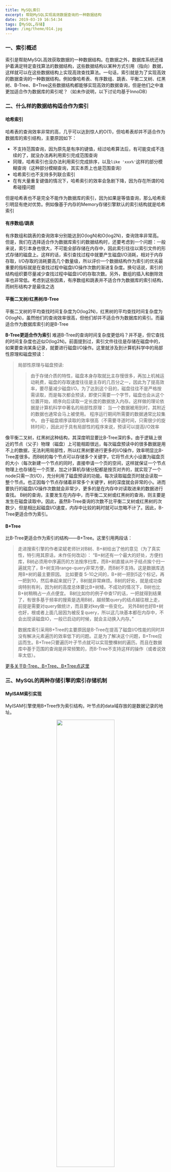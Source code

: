 ```yaml
---
title: MySQL索引
excerpt: 帮助MySQL实现高效数据查询的一种数据结构
date: 2019-03-19 16:54:34
tags: [MySQL,存储]
image: /img/theme/014.jpg
---
```


### 一、索引概述

索引是帮助MySQL高效获取数据的一种数据结构。在数据之外，数据库系统还维护着满足特定查找算法的数据结构，这些数据结构以某种方式引用（指向）数据，这样就可以在这些数据结构上实现高效查找算法。一句话，索引就是为了实现高效的数据查询的一种数据结构。例如像哈希表、有序数组、跳表、平衡二叉树、红黑树、B-Tree、B+Tree这些数据结构都能够实现高效的数据查询，但是他们之中谁更加适合作为数据库的索引呢？（如未作说明，以下讨论均基于InnoDB）


### 二、什么样的数据结构适合作为索引

#### 哈希索引

哈希表的查询效率非常的高，几乎可以达到惊人的O(1)，但哈希表却并不适合作为数据库的索引结构，主要原因如下：
+ 不支持范围查询，因为原先是有序的键值，经过哈希算法后，有可能变成不连续的了，就没办法再利用索引完成范围查询
+ 同理，哈希索引也没办法利用索引完成排序，以及```like 'xxx%'```这样的部分模糊查询（这种部分模糊查询，其实本质上也是范围查询）
+ 哈希索引也不支持多列联合索引
+ 在有大量重复键值的情况下，哈希索引的效率会急剧下降，因为存在所谓的哈希碰撞问题

但是哈希表也不是完全不能作为数据库的索引，因为如果是等值查询，那么哈希索引明显有绝对优势。例如像基于内存的Memory存储引擎默认的索引结构就是哈希索引

#### 有序数组/跳表

有序数组和跳表的查询效率分别能达到O(logN)和O(log2N)，查询效率非常高。但是，我们在选择适合作为数据库索引的数据结构时，还要考虑到一个问题：一般来说，索引本身也很大，不可能全部存储在内存中，因此索引往往以索引文件的形式存储的磁盘上。这样的话，索引查找过程中就要产生磁盘I/O消耗，相对于内存存取，I/O存取的消耗要高几个数量级，所以评价一个数据结构作为索引的优劣最重要的指标就是在查找过程中磁盘I/O操作次数的渐进复杂度。换句话说，索引的结构组织要尽量减少查找过程中磁盘I/O的存取次数。另外，数组的插入和删除效率也非常低。考虑到这些因素，有序数组和跳表并不适合作为数据库的索引结构，而树形结构才是最佳之选

#### 平衡二叉树/红黑树/B-Tree

平衡二叉树的平均查找时间复杂度为O(log2N)，红黑树的平均查找时间复杂度为O(logN)，虽然他们的查询效率很高，但他们却并不适合作为数据库的索引。而最适合作为数据库索引的是B-Tree

**B-Tree更适合作为索引**
难道B-Tree的查询时间复杂度更低吗？并不是，但它查找的时间复杂度也近似O(log2N)。前面提到过，索引文件往往是存储在磁盘中的，如果要查询某条记录，就要进行磁盘I/O操作。这里就涉及到计算机科学中的局部性原理和磁盘预读：
> 局部性原理与磁盘预读:
>> 由于存储介质的特性，磁盘本身存取就比主存慢很多，再加上机械运动耗费，磁盘的存取速度往往是主存的几百分之一，因此为了提高效率，要尽量减少磁盘I/O。为了达到这个目的，磁盘往往不是严格按需读取，而是每次都会预读，即使只需要一个字节，磁盘也会从这个位置开始，顺序向后读取一定长度的数据放入内存。这样做的理论依据是计算机科学中著名的局部性原理： 
当一个数据被用到时，其附近的数据也通常会马上被使用。 
程序运行期间所需要的数据通常比较集中。 
由于磁盘顺序读取的效率很高（不需要寻道时间，只需很少的旋转时间），因此对于具有局部性的程序来说，预读可以提高I/O效率

像平衡二叉树，红黑树这种结构，其深度明显要比B-Tree深的多。由于逻辑上很近的节点（父子）物理（磁盘）上可能相距很远，每次磁盘预读中的很多数据是用不上的数据，无法利用局部性，所以红黑树要进行更多的I/O操作，效率明显比B-Tree差很多。而B树的每个节点可以存储多个关键字，它将节点大小设置为磁盘页的大小（每次新建一个节点的同时，直接申请一个页的空间，这样就保证一个节点物理上也存储在一个页里，加之计算机存储分配都是按页对齐的，就实现了一个node只需一次I/O），充分利用了磁盘预读的功能。每次读取磁盘页时就会读取一整个节点。也正因每个节点存储着非常多个关键字，树的深度就会非常的小。进而要执行的磁盘I/O操作次数就会非常少，更多的是在内存中对读取进来的数据进行查找。
B树的查询，主要发生在内存中，而平衡二叉树或红黑树的查询，则主要是发生在磁盘读取中。因此，虽然B-Tree查询的次数不比平衡二叉树或红黑树的次数少，但是相比起磁盘I/O速度，内存中比较的耗时就可以忽略不计了。因此，B-Tree更适合作为索引。

#### B+Tree

比B-Tree更适合作为索引的结构——B+Tree。这里引用两段话：
> 走进搜索引擎的作者梁斌老师针对B树、B+树给出了他的意见（为了真实性，特引用其原话，未作任何改动）：
“B+树还有一个最大的好处，方便扫库，B树必须用中序遍历的方法按序扫库，而B+树直接从叶子结点挨个扫一遍就完了，B+树支持range-query非常方便，而B树不支持。这是数据库选用B+树的最主要原因。 
比如要查 5-10之间的，B+树一把到5这个标记，再一把到10，然后串起来就行了，B树就非常麻烦。B树的好处，就是成功查询特别有利，因为树的高度总体要比B+树矮。不成功的情况下，B树也比B+树稍稍占一点点便宜。 
B树比如你的例子中查17的话，一把就得到结果了，有很多基于频率的搜索是选用B树，越频繁query的结点越往根上走，前提是需要对query做统计，而且要对key做一些变化。 
另外B树也好B+树也好，根或者上面几层因为被反复query，所以这几块基本都在内存中，不会出现读磁盘IO，一般已启动的时候，就会主动换入内存。”

> 数据库索引采用B+Tree的主要原因是B-Tree在提高了磁盘I/O性能的同时并没有解决元素遍历的效率低下的问题。正是为了解决这个问题，B+Tree应运而生。B+Tree只要遍历叶子节点就可以实现整棵树的遍历。而且在数据库中基于范围的查询是非常频繁的，而B-Tree不支持这样的操作（或者说效率太低）。

[更多关于B-Tree、B+Tree、B*Tree点这里](https://www.baidu.com/)

### 三、MySQL的两种存储引擎的索引存储机制

#### MyISAM索引实现

MyISAM引擎使用B+Tree作为索引结构，叶节点的data域存放的是数据记录的地址。

<center>
<img src="../../../../img/db/index_MyISAM_1.png" width="60%" height="60%" />
</center>

这里设表一共有三列，假设我们以Col1为主键，则上图是一个MyISAM表的主索引（Primary key）示意。可以看出MyISAM的索引文件仅仅保存数据记录的地址。在MyISAM中，主索引和辅助索引（Secondary key）在结构上没有任何区别，只是主索引要求key是唯一的，而辅助索引的key可以重复。如果我们在Col2上建立一个辅助索引，则此索引的结构如下图所示：

<center>
<img src="../../../../img/db/index_MyISAM_2.png" width="60%" height="60%" />
</center>

同样也是一颗B+Tree，data域保存数据记录的地址。因此，MyISAM中索引检索的算法为首先按照B+Tree搜索算法搜索索引，如果指定的Key存在，则取出其data域的值，然后以data域的值为地址，读取相应数据记录。
MyISAM的索引方式也叫做“非聚集索引”。

#### InnoDB索引实现

虽然InnoDB也使用B+Tree作为索引结构，但具体实现方式却与MyISAM截然不同。第一个重大区别是InnoDB的数据文件本身就是索引文件。从上文知道，MyISAM索引文件和数据文件是分离的，索引文件仅保存数据记录的地址。而在InnoDB中，表数据文件本身就是按B+Tree组织的一个索引结构，这棵树的叶节点data域保存了完整的数据记录。这个索引的key是数据表的主键，因此InnoDB表数据文件本身就是主索引。

<center>
<img src="../../../../img/db/index_InnoDB_1.png" width="60%" height="60%" />
</center>

上图是InnoDB主键索引（同时也是数据文件）的示意图，可以看到叶节点包含了完整的数据记录。这种索引叫做聚集索引。因为InnoDB的数据文件本身要按主键聚集，所以InnoDB要求表必须有主键（MyISAM可以没有），如果没有显式指定，则MySQL系统会自动选择一个可以唯一标识数据记录的列作为主键，如果不存在这种列，则MySQL自动为InnoDB表生成一个隐含字段作为主键，这个字段长度为6个字节，类型为长整形。
第二个与MyISAM索引的不同是InnoDB的非主键索引data域存储相应记录主键的值而不是地址。换句话说，InnoDB的所有非主键索引都引用主键作为data域。例如，定义在Col3上的一个非主键索引：

<center>
<img src="../../../../img/db/index_InnoDB_2.png" width="60%" height="60%" />
</center>

这里以英文字符的ASCII码作为比较准则。聚集索引这种实现方式使得按主键的搜索十分高效，但是非主键索引搜索需要检索两遍索引：首先检索非主键索引获得主键，然后用主键到主键索引中检索获得记录。

### 四、索引的分类
+ 普通索引：基本的索引，它没有任何限制
+ 唯一索引：与普通索引类似，不同的就是：MySQL数据库索引列的值必须唯一，但允许有空值。如果是组合索引，则列值的组合必须唯一。
+ 主键索引：一种特殊的唯一索引，不允许有空值。一般是在建表的时候同时创建主键索引。
+ 全文索引：全文检索是对大数据文本进行索引，在建立的索引中对要查找的单词进行进行搜索，定位哪些文本数据包括要搜索的单词。因此，全文检索的全部工作就是建立索引和在索引中搜索定位，所有的工作都是围绕这两个来进行的。建立全文索引中有两项非常重要，一个是如何对文本进行分词，一是建立索引的数据结构。分词的方法基本上是二元分词法、最大匹配法和统计方法。索引的数据结构基本上采用倒排索引的结构。分词的好坏关系到查询的准确程度和生成的索引的大小。MySQL中的MyISAM支持全文索引，而InnoDB不支持。

### 五、覆盖索引

上面提到，对于非主键索引的查询，会先查询记录对应的主键，再去主键索引查询记录。在这个过程中，回到主键索引树搜索的过程，我们称为回表。
但是，如果非主键索引已经包含了全部的待查询字段，那么此时InnoDB就不会进行回表操作，而是直接返回。例如如下查询：

```sql
-- 表结构
create table T (
    id int primary key,
    a varchar(16) NOT NULL DEFAULT '',
    b int NOT NULL DEFAULT 0,
    index idx_a(a)
)engine=InnoDB;
```

```sql
-- 查询语句1
select id, a, b from T where a = 'abc';    -- 1次回表

-- 查询语句2
select id, a from T where a = 'abc'; -- 0次回表
```

在上面的查询语句1当中，通过idx_a索引并不能查询到b字段，所以会先查询idx_a索引，拿到主键，再去主键索引中查询，回表次数为1。
而在查询语句2当中，非主键索引idx_a已经包含了全部的待查询字段（id, a），所以InnoDB在非主键索引树上查询到数据后就会直接返回，回表次数为0。
像idx_a这种已经“覆盖”了我们的查询需求的索引，我们称之为覆盖索引。**由于覆盖索引可以减少树的搜索次数，显著提升查询性能，所以使用覆盖索引是一个常用的性能优化手段**

### 六、多列索引（组合索引）

```sql
--相当于创建了(name)单列索引，(name, age)组合索引以及(name, age, sex)组合索引
ALTER TABLE people ADD INDEX height_name_age (name, age, sex);
```

**最左前缀原则：**在mysql建立联合索引时会遵循最左前缀匹配的原则，即最左优先，在检索数据时从联合索引的最左边开始匹配。
+ B+Tree的数据项是复合的数据结构，比如上面的(name, age, sex)，B+Tree是按照从左到右的顺序来建立搜索树的，比如当(张三, 20, 男)这样的数据来检索的时候，B+Tree会优先比较name来确定下一步的所搜方向，如果name相同再依次比较age和sex，最后得到检索的数据。当(20, 男)这样的没有name的数据来的时候，B+Tree就不知道第一步该查哪个节点，因为建立搜索树的时候name就是第一个比较因子，必须要先根据name来搜索才能知道下一步去哪里查询。
+ 比如当(张三, 男)这样的数据来检索时，b+Tree可以用name来指定搜索方向，但由于字段age的缺失而无法和左前缀连接，所以只能把名字等于张三的数据都找到，然后再对sex进行过滤，这个是非常重要的性质，即索引的最左匹配特性（这种情况无法用到联合索引）。如果想让sex也使用索引而不是where过滤，有以下两种方法：   
   + 增加一个辅助索引，此时上面的查询就会使用到这个索引
   + 使用一种称之为“隔离列”的优化方法，将name与sex之间的“坑”填上
    > 如果age的值只有 (19, 20, 21) 三种，可以考虑用"IN"来填补这个坑从而形成最左前缀。
SELECT * FROM people WHERE name = '张三' AND age IN (19, 20, 21) AND sex = '男';
这样的话就是用了 (name, age, sex) 索引，但是 IN 实际上执行了一个 range 查询，这里检查了3个key（具体可用 explain 查看）。“填坑”后性能提升了一点。如果经过 name 筛选后余下很多数据，则后者性能优势会更加明显。当然，如果 age 的值很多，用填坑就不合适了，必须建立辅助索引。
+ 匹配某列的前缀字符串时，如果通配符%不出现在开头，则可以用到索引，但根据具体情况不同可能只会用其中一个前缀。
+ 如果查询条件中含有函数或表达式，则MySQL不会为这列使用索引。
+ 关于最左前缀原则
   + 最左前缀匹配原则，mysql 会一直向右匹配直到遇到范围查询 (>、<、between、like) 就停止匹配，比如 a = 1 and b = 2 and c > 3 and d = 4 如果建立 (a, b, c, d) 顺序的索引，d 是用不到索引的，如果建立 (a, b, d, c) 的索引则都可以用到，a, b, d 的顺序可以任意调整。
   + 进行精确匹配（指 = 或 in 的匹配）时可以乱序，比如 a = 1 and b = 2 and c = 3 建立 (a, b, c) 索引可以任意顺序，mysql 的查询优化器会自动调整 where 子句的条件顺序以使用合适的索引。

**为什么条件查询中有函数、范围查询遇到!=等就用不到索引**
假设我们在a字段上面建立了索引，那么这个索引树（也就是B+Tree）中节点存储的就是a字段的值，所以我们可以用a的等值查询来检索，例如：

```sql
select * from T where a = 'abc';
```

因为是等值查询所以可以直接通过a的索引树定位到'abc'（如果定位不到，那么说明记录不存在）。但是如果我在查询条件中增加了函数计算，例如：

```sql
select * from from T where concat(a, 'str') = 'abc';
```

这个时候是肯定用不到a这个索引的，查询条件是concat(a, 'str')，但是a索引存储的是a的值，MySQL并不知道到concat(a, 'str')函数计算之后是个什么东西，所以只能一个一个记录的去遍历，做函数计算，然后再来判断。
当遇到!=这样的操作符时，也是一样的道理，只能一个一个记录的去遍历，而无法使用到这个索引。

**为什么最左前缀原则中范围查询后面的字段用不到索引**
假设有如下查询：

```sql
create table T (
    id int primary key,
    a varchar(16) NOT NULL DEFAULT '',
    b int NOT NULL DEFAULT 0,
     int NOT NULL DEFAULT 0,
    index idx_a_b_c(a, b, c)
)engine=InnoDB;

select * from T where a = '111' and b > 10 and c = 30;
```

虽然我们创建了联合索引idx_a_b_c，但是由于b属于范围查询，所以关于c的索引是使用不到的。假设这个表有如下记录：

```java
(111, 8, 30),(111, 11, 20),(111, 11, 30),(111, 11, 25),(111, 16, 20),(112, 8, 30)
```

上面这条查询首先通过a索引定位到(111, , )，再通过b定位到(111, 11, 20)，因为在b字段上面使用的是范围查询>，所以当定位到(111, 11, 20)这个记录时，后面的记录中的b都是大于10的，但是并不能确定后面的记录中c字段是否满足查询条件，因为b>10的记录有可能c不等于30，例如(111, 14, 25)，所以只能一个一个的去向后遍历，那么也就只能用到a、b的索引，而用不到c的索引


### 七、索引下推

上文提到满足最左前缀原则的时候，最左前缀可以用于在索引中定位记录。那些不符合最左前缀的部分，会怎么样呢？我们以用户表为例，表结构如下：

```sql
CREATE TABLE `user` (
    `id` int(11) NOT NULL,
    `name` varchar(32) DEFAULT NULL,
    `age` int(11) DEFAULT NULL,
    `ismale` tinyint(1) DEFAULT NULL,
    PRIMARY KEY (`id`),
    KEY `name_age` (`name`,`age`)
) ENGINE=InnoDB
```

假设现在需要检索出表中“名字第一个字是张，而且年龄是10岁的所有男孩”。那么，SQL 语句是这么写的：

```sql
select * from user where name like '张%' and age=10 and ismale=1;
```

显然，这个语句在搜索索引树的时候，只能用 “张”，找到第一个满足条件的记录，假设为ID3，然后判断其他条件是否满足
在MySQL 5.6之前，只能从X开始一个个回表。到主键索引上找出数据行，再对比字段值
而MySQL 5.6引入的<font color='red'>**索引下推**</font>优化（index condition pushdown），可以在索引遍历过程中，对索引中包含的字段先做判断，直接过滤掉不满足条件的记录，减少回表次数
这两个过程分别如下图所示：

![无索引下推执行流程](../../../../img/db/%E6%97%A0%E7%B4%A2%E5%BC%95%E4%B8%8B%E6%8E%A8.png)

![索引下推执行流程](../../../../img/db/%E6%9C%89%E7%B4%A2%E5%BC%95%E4%B8%8B%E6%8E%A8.png)

> 参考：
https://blog.csdn.net/weixin_30531261/article/details/79312676
https://www.jianshu.com/p/1775b4ff123a
https://www.kancloud.cn/kancloud/theory-of-mysql-index/41857
https://www.cnblogs.com/wezheng/p/8399305.html
